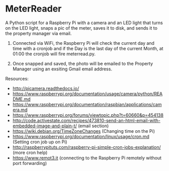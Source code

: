 # MeterReader
A Python script for a Raspberry Pi with a camera and an LED light that turns on the LED light, snaps a pic of the meter, saves it to disk, and sends it to the property manager via email.

1. Connected via WiFi, the Raspberry Pi will check the current day and time with a cronjob and if the Day is the last day of the current Month, at 01:00 the cronjob will fire meterread.py. 

2. Once snapped and saved, the photo will be emailed to the Property Manager using an exsiting Gmail email address.

Resources:
- http://picamera.readthedocs.io/
- https://www.raspberrypi.org/documentation/usage/camera/python/README.md
- https://www.raspberrypi.org/documentation/raspbian/applications/camera.md
- https://www.raspberrypi.org/forums/viewtopic.php?t=60660&p=454138
- http://code.activestate.com/recipes/473810-send-an-html-email-with-embedded-image-and-plain-t/ (email section)
- https://wiki.debian.org/TimeZoneChanges (Changing time on the Pi)
- https://www.raspberrypi.org/documentation/linux/usage/cron.md (Setting cron job up on Pi)
- http://raspberrypituts.com/raspberry-pi-simple-cron-jobs-explanation/ (more cron help)
- https://www.remot3.it (connecting to the Raspberry Pi remotely without port forwarding)